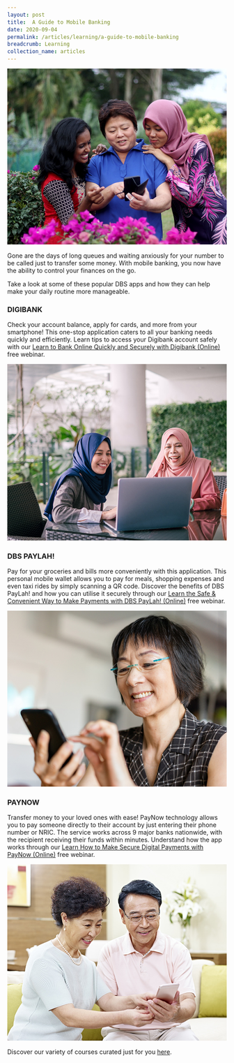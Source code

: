 ```yaml
---
layout: post
title:  A Guide to Mobile Banking
date: 2020-09-04
permalink: /articles/learning/a-guide-to-mobile-banking
breadcrumb: Learning
collection_name: articles
---
```

![A Guide to Mobile Banking](/images/content-articles/learning/a-guide-to-mobile-banking-img1.jpg)

Gone are the days of long queues and waiting anxiously for your number to be called just to transfer some money. With mobile banking, you now have the ability to control your finances on the go. 

Take a look at some of these popular DBS apps and how they can help make your daily routine more manageable.

### DIGIBANK
Check your account balance, apply for cards, and more from your smartphone! This one-stop application caters to all your banking needs quickly and efficiently. Learn tips to access your Digibank account safely with our <a href="https://www.onepa.gov.sg/class/details/c026802257" target="_blank" onclick="ga('b.send', 'event', 'Course Directory Links', 'Click-link','PA Sign Up - c026802257');">Learn to Bank Online Quickly and Securely with Digibank (Online)</a> free webinar.

![A Guide to Mobile Banking](/images/content-articles/learning/a-guide-to-mobile-banking-img2.jpg)

### DBS PAYLAH!
Pay for your groceries and bills more conveniently with this application. This personal mobile wallet allows you to pay for meals, shopping expenses and even taxi rides by simply scanning a QR code. Discover the benefits of DBS PayLah! and how you can utilise it securely through our <a href="https://www.onepa.gov.sg/class/details/c026802248" target="_blank" onclick="ga('b.send', 'event', 'Course Directory Links', 'Click-link','PA Sign Up - c026802248');">Learn the Safe & Convenient Way to Make Payments with DBS PayLah! (Online)</a> free webinar.

![A Guide to Mobile Banking](/images/content-articles/learning/a-guide-to-mobile-banking-img3.jpg)

### PAYNOW
Transfer money to your loved ones with ease! PayNow technology allows you to pay someone directly to their account by just entering their phone number or NRIC. The service works across 9 major banks nationwide, with the recipient receiving their funds within minutes. Understand how the app works through our <a href="https://www.onepa.gov.sg/class/details/c026802251" target="_blank" onclick="ga('b.send', 'event', 'Course Directory Links', 'Click-link','PA Sign Up - c026802251');">Learn How to Make Secure Digital Payments with PayNow (Online)</a> free webinar.

![A Guide to Mobile Banking](/images/content-articles/learning/a-guide-to-mobile-banking-img4.jpg)

Discover our variety of courses curated just for you [here](../../course-directory/lifelong-learning/).
